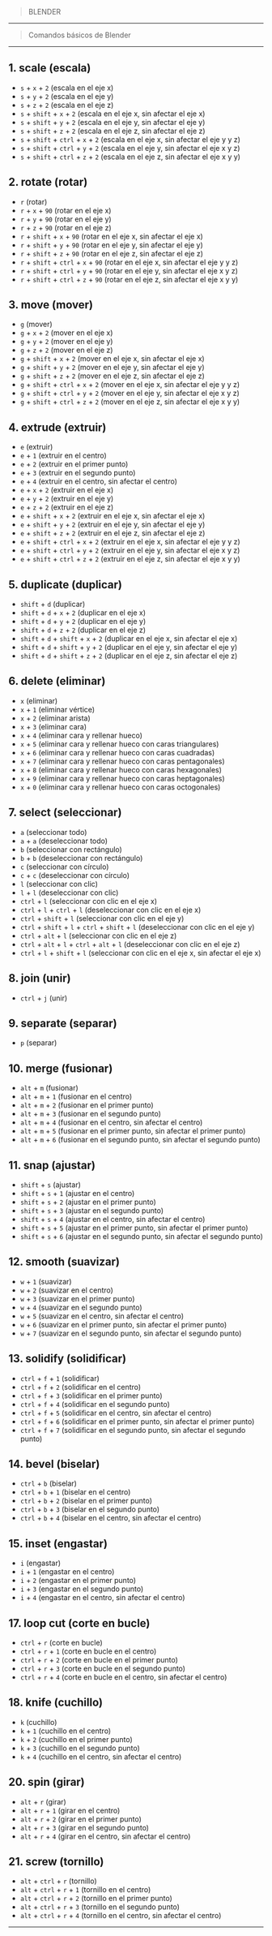 > BLENDER
---

> Comandos básicos de Blender
---

## 1. scale (escala)
- `s` + `x` + `2` (escala en el eje x)
- `s` + `y` + `2` (escala en el eje y)
- `s` + `z` + `2` (escala en el eje z)
- `s` + `shift` + `x` + `2` (escala en el eje x, sin afectar el eje x)
- `s` + `shift` + `y` + `2` (escala en el eje y, sin afectar el eje y)
- `s` + `shift` + `z` + `2` (escala en el eje z, sin afectar el eje z)
- `s` + `shift` + `ctrl` + `x` + `2` (escala en el eje x, sin afectar el eje y y z)
- `s` + `shift` + `ctrl` + `y` + `2` (escala en el eje y, sin afectar el eje x y z)
- `s` + `shift` + `ctrl` + `z` + `2` (escala en el eje z, sin afectar el eje x y y)

## 2. rotate (rotar)
- `r` (rotar)
- `r` + `x` + `90` (rotar en el eje x)
- `r` + `y` + `90` (rotar en el eje y)
- `r` + `z` + `90` (rotar en el eje z)
- `r` + `shift` + `x` + `90` (rotar en el eje x, sin afectar el eje x)
- `r` + `shift` + `y` + `90` (rotar en el eje y, sin afectar el eje y)
- `r` + `shift` + `z` + `90` (rotar en el eje z, sin afectar el eje z)
- `r` + `shift` + `ctrl` + `x` + `90` (rotar en el eje x, sin afectar el eje y y z)
- `r` + `shift` + `ctrl` + `y` + `90` (rotar en el eje y, sin afectar el eje x y z)
- `r` + `shift` + `ctrl` + `z` + `90` (rotar en el eje z, sin afectar el eje x y y)

## 3. move (mover)
- `g` (mover)
- `g` + `x` + `2` (mover en el eje x)
- `g` + `y` + `2` (mover en el eje y)
- `g` + `z` + `2` (mover en el eje z)
- `g` + `shift` + `x` + `2` (mover en el eje x, sin afectar el eje x)
- `g` + `shift` + `y` + `2` (mover en el eje y, sin afectar el eje y)
- `g` + `shift` + `z` + `2` (mover en el eje z, sin afectar el eje z)
- `g` + `shift` + `ctrl` + `x` + `2` (mover en el eje x, sin afectar el eje y y z)
- `g` + `shift` + `ctrl` + `y` + `2` (mover en el eje y, sin afectar el eje x y z)
- `g` + `shift` + `ctrl` + `z` + `2` (mover en el eje z, sin afectar el eje x y y)

## 4. extrude (extruir)
- `e` (extruir)
- `e` + `1` (extruir en el centro)
- `e` + `2` (extruir en el primer punto)
- `e` + `3` (extruir en el segundo punto)
- `e` + `4` (extruir en el centro, sin afectar el centro)
- `e` + `x` + `2` (extruir en el eje x)
- `e` + `y` + `2` (extruir en el eje y)
- `e` + `z` + `2` (extruir en el eje z)
- `e` + `shift` + `x` + `2` (extruir en el eje x, sin afectar el eje x)
- `e` + `shift` + `y` + `2` (extruir en el eje y, sin afectar el eje y)
- `e` + `shift` + `z` + `2` (extruir en el eje z, sin afectar el eje z)
- `e` + `shift` + `ctrl` + `x` + `2` (extruir en el eje x, sin afectar el eje y y z)
- `e` + `shift` + `ctrl` + `y` + `2` (extruir en el eje y, sin afectar el eje x y z)
- `e` + `shift` + `ctrl` + `z` + `2` (extruir en el eje z, sin afectar el eje x y y)

## 5. duplicate (duplicar)
- `shift` + `d` (duplicar)
- `shift` + `d` + `x` + `2` (duplicar en el eje x)
- `shift` + `d` + `y` + `2` (duplicar en el eje y)
- `shift` + `d` + `z` + `2` (duplicar en el eje z)
- `shift` + `d` + `shift` + `x` + `2` (duplicar en el eje x, sin afectar el eje x)
- `shift` + `d` + `shift` + `y` + `2` (duplicar en el eje y, sin afectar el eje y)
- `shift` + `d` + `shift` + `z` + `2` (duplicar en el eje z, sin afectar el eje z)

## 6. delete (eliminar)
- `x` (eliminar)
- `x` + `1` (eliminar vértice)
- `x` + `2` (eliminar arista)
- `x` + `3` (eliminar cara)
- `x` + `4` (eliminar cara y rellenar hueco)
- `x` + `5` (eliminar cara y rellenar hueco con caras triangulares)
- `x` + `6` (eliminar cara y rellenar hueco con caras cuadradas)
- `x` + `7` (eliminar cara y rellenar hueco con caras pentagonales)
- `x` + `8` (eliminar cara y rellenar hueco con caras hexagonales)
- `x` + `9` (eliminar cara y rellenar hueco con caras heptagonales)
- `x` + `0` (eliminar cara y rellenar hueco con caras octogonales)

## 7. select (seleccionar)
- `a` (seleccionar todo)
- `a` + `a` (deseleccionar todo)
- `b` (seleccionar con rectángulo)
- `b` + `b` (deseleccionar con rectángulo)
- `c` (seleccionar con círculo)
- `c` + `c` (deseleccionar con círculo)
- `l` (seleccionar con clic)
- `l` + `l` (deseleccionar con clic)
- `ctrl` + `l` (seleccionar con clic en el eje x)
- `ctrl` + `l` + `ctrl` + `l` (deseleccionar con clic en el eje x)
- `ctrl` + `shift` + `l` (seleccionar con clic en el eje y)
- `ctrl` + `shift` + `l` + `ctrl` + `shift` + `l` (deseleccionar con clic en el eje y)
- `ctrl` + `alt` + `l` (seleccionar con clic en el eje z)
- `ctrl` + `alt` + `l` + `ctrl` + `alt` + `l` (deseleccionar con clic en el eje z)
- `ctrl` + `l` + `shift` + `l` (seleccionar con clic en el eje x, sin afectar el eje x)

## 8. join (unir)
- `ctrl` + `j` (unir)

## 9. separate (separar)
- `p` (separar)

## 10. merge (fusionar)
- `alt` + `m` (fusionar)
- `alt` + `m` + `1` (fusionar en el centro)
- `alt` + `m` + `2` (fusionar en el primer punto)
- `alt` + `m` + `3` (fusionar en el segundo punto)
- `alt` + `m` + `4` (fusionar en el centro, sin afectar el centro)
- `alt` + `m` + `5` (fusionar en el primer punto, sin afectar el primer punto)
- `alt` + `m` + `6` (fusionar en el segundo punto, sin afectar el segundo punto)

## 11. snap (ajustar)
- `shift` + `s` (ajustar)
- `shift` + `s` + `1` (ajustar en el centro)
- `shift` + `s` + `2` (ajustar en el primer punto)
- `shift` + `s` + `3` (ajustar en el segundo punto)
- `shift` + `s` + `4` (ajustar en el centro, sin afectar el centro)
- `shift` + `s` + `5` (ajustar en el primer punto, sin afectar el primer punto)
- `shift` + `s` + `6` (ajustar en el segundo punto, sin afectar el segundo punto)

## 12. smooth (suavizar)
- `w` + `1` (suavizar)
- `w` + `2` (suavizar en el centro)
- `w` + `3` (suavizar en el primer punto)
- `w` + `4` (suavizar en el segundo punto)
- `w` + `5` (suavizar en el centro, sin afectar el centro)
- `w` + `6` (suavizar en el primer punto, sin afectar el primer punto)
- `w` + `7` (suavizar en el segundo punto, sin afectar el segundo punto)

## 13. solidify (solidificar)
- `ctrl` + `f` + `1` (solidificar)
- `ctrl` + `f` + `2` (solidificar en el centro)
- `ctrl` + `f` + `3` (solidificar en el primer punto)
- `ctrl` + `f` + `4` (solidificar en el segundo punto)
- `ctrl` + `f` + `5` (solidificar en el centro, sin afectar el centro)
- `ctrl` + `f` + `6` (solidificar en el primer punto, sin afectar el primer punto)
- `ctrl` + `f` + `7` (solidificar en el segundo punto, sin afectar el segundo punto)

## 14. bevel (biselar)
- `ctrl` + `b` (biselar)
- `ctrl` + `b` + `1` (biselar en el centro)
- `ctrl` + `b` + `2` (biselar en el primer punto)
- `ctrl` + `b` + `3` (biselar en el segundo punto)
- `ctrl` + `b` + `4` (biselar en el centro, sin afectar el centro)

## 15. inset (engastar)
- `i` (engastar)
- `i` + `1` (engastar en el centro)
- `i` + `2` (engastar en el primer punto)
- `i` + `3` (engastar en el segundo punto)
- `i` + `4` (engastar en el centro, sin afectar el centro)

## 17. loop cut (corte en bucle)
- `ctrl` + `r` (corte en bucle)
- `ctrl` + `r` + `1` (corte en bucle en el centro)
- `ctrl` + `r` + `2` (corte en bucle en el primer punto)
- `ctrl` + `r` + `3` (corte en bucle en el segundo punto)
- `ctrl` + `r` + `4` (corte en bucle en el centro, sin afectar el centro)

## 18. knife (cuchillo)
- `k` (cuchillo)
- `k` + `1` (cuchillo en el centro)
- `k` + `2` (cuchillo en el primer punto)
- `k` + `3` (cuchillo en el segundo punto)
- `k` + `4` (cuchillo en el centro, sin afectar el centro)

## 20. spin (girar)
- `alt` + `r` (girar)
- `alt` + `r` + `1` (girar en el centro)
- `alt` + `r` + `2` (girar en el primer punto)
- `alt` + `r` + `3` (girar en el segundo punto)
- `alt` + `r` + `4` (girar en el centro, sin afectar el centro)

## 21. screw (tornillo)
- `alt` + `ctrl` + `r` (tornillo)
- `alt` + `ctrl` + `r` + `1` (tornillo en el centro)
- `alt` + `ctrl` + `r` + `2` (tornillo en el primer punto)
- `alt` + `ctrl` + `r` + `3` (tornillo en el segundo punto)
- `alt` + `ctrl` + `r` + `4` (tornillo en el centro, sin afectar el centro)


---
